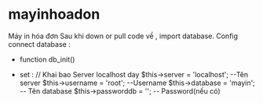 # mayinhoadon
Máy in hóa đơn
Sau khi down or pull code về , import database.
Config connect database :
+ function db_init()
 - set : // Khai bao Server localhost day
          $this->server = 'localhost'; --Tên server
          $this->username = 'root';    --Username
          $this->database = 'mayin';   -- Tên database
          $this->passworddb = '';       -- Password(nếu có)
